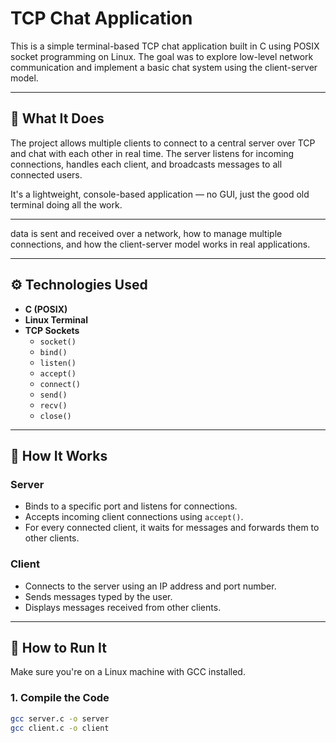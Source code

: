 # TCP Chat Application

This is a simple terminal-based TCP chat application built in C using POSIX socket programming on Linux. The goal was to explore low-level network communication and implement a basic chat system using the client-server model.

---

## 🔧 What It Does

The project allows multiple clients to connect to a central server over TCP and chat with each other in real time. The server listens for incoming connections, handles each client, and broadcasts messages to all connected users.

It's a lightweight, console-based application — no GUI, just the good old terminal doing all the work.

---
 data is sent and received over a network, how to manage multiple connections, and how the client-server model works in real applications.

---

## ⚙️ Technologies Used

- **C (POSIX)**
- **Linux Terminal**
- **TCP Sockets**
  - `socket()`
  - `bind()`
  - `listen()`
  - `accept()`
  - `connect()`
  - `send()`
  - `recv()`
  - `close()`

---

## 🧭 How It Works

### Server
- Binds to a specific port and listens for connections.
- Accepts incoming client connections using `accept()`.
- For every connected client, it waits for messages and forwards them to other clients.

### Client
- Connects to the server using an IP address and port number.
- Sends messages typed by the user.
- Displays messages received from other clients.

---

## 🚀 How to Run It

Make sure you're on a Linux machine with GCC installed.

### 1. Compile the Code

```bash
gcc server.c -o server
gcc client.c -o client
